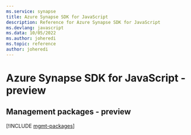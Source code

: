 ```yaml
---
ms.service: synapse
title: Azure Synapse SDK for JavaScript
description: Reference for Azure Synapse SDK for JavaScript
ms.devlang: javascript
ms.data: 10/05/2022
ms.author: joheredi
ms.topic: reference
author: joheredi
---
```

# Azure Synapse SDK for JavaScript - preview

## Management packages - preview
[!INCLUDE [mgmt-packages](synapse-mgmt-index.md)]